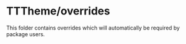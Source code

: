 # TTTheme/overrides

This folder contains overrides which will automatically be required by package users.

